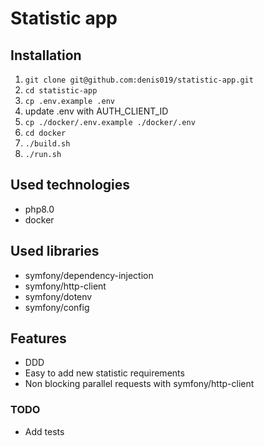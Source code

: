 # Statistic app

## Installation

1. ```git clone git@github.com:denis019/statistic-app.git```
2. ```cd statistic-app```
3. ```cp .env.example .env```
4. update .env with AUTH_CLIENT_ID
5. ```cp ./docker/.env.example ./docker/.env```
6. ```cd docker```
7. ```./build.sh```
8. ```./run.sh```

## Used technologies
- php8.0
- docker

## Used libraries
- symfony/dependency-injection
- symfony/http-client
- symfony/dotenv
- symfony/config

## Features
* DDD
* Easy to add new statistic requirements
* Non blocking parallel requests with symfony/http-client

### TODO
* Add tests